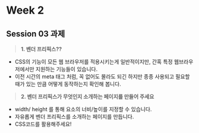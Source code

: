 # Week 2 

## Session 03 과제 
> **1. 벤더 프리픽스??**
- CSS의 기능이 모든 웹 브라우저를 적용시키는게 일반적이지만, 간혹 특정 웹브라우저에서만 지원하는 기능들이 있습니다.
- 이전 시간의 meta 태그 처럼, 꼭 없어도 몰라도 되긴 하지만 종종 사용되고 필요할 때가 있는 만큼 어떻게 동작하는지 확인해 봅니다.

> **2. 벤더 프리픽스가 무엇인지 소개하는 페이지를 만들어 주세요**
- width/ height 를 통해 요소의 너비/높이를 지정할 수 있습니다.
- 자유롭게 벤더 프리픽스를 소개하는 페이지를 만듭니다.
- CSS코드를 활용해주세요!
